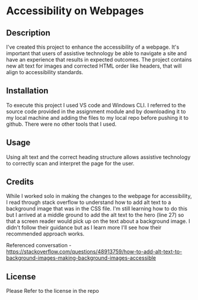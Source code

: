 # Accessibility on Webpages

## Description
I've created this project to enhance the accessibility of a webpage. It's important that users of assistive technology be able to navigate a site and have an experience that results in expected outcomes. The project contains new alt text for images and corrected HTML order like headers, that will align to accessibility standards.

## Installation
To execute this project I used VS code and Windows CLI. I referred to the source code provided in the assignment module and by downloading it to my local machine and adding the files to my local repo before pushing it to github. There were no other tools that I used.

## Usage 
Using alt text and the correct heading structure allows assistive technology to correctly scan and interpret the page for the user. 

## Credits
While I worked solo in making the changes to the webpage for accessibility, I read through stack overflow to understand how to add alt text to a background image that was in the CSS file. I'm still learning how to do this but I arrived at a middle ground to add the alt text to the hero (line 27) so that a screen reader would pick up on the text about a background image. I didn't follow their guidance but as I learn more I'll see how their recommended approach works. 


Referenced conversation - https://stackoverflow.com/questions/48913759/how-to-add-alt-text-to-background-images-making-background-images-accessible

## License
Please Refer to the license in the repo